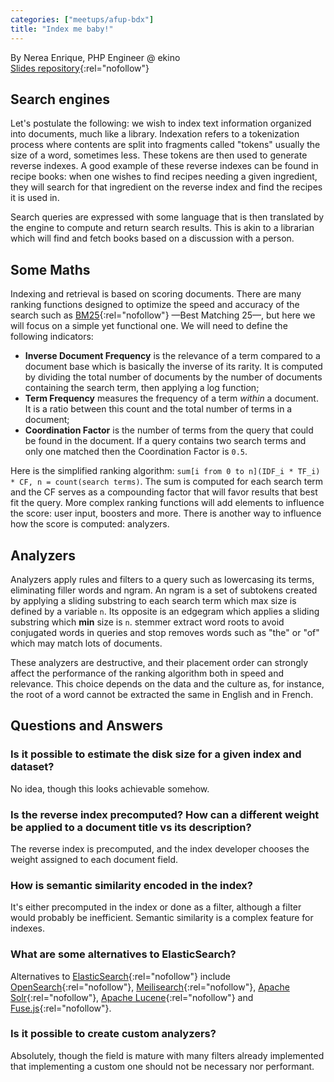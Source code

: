 ```yaml
---
categories: ["meetups/afup-bdx"]
title: "Index me baby!"
---
```


By Nerea Enrique, PHP Engineer @ ekino  
[Slides repository](https://github.com/Curryed/search){:rel="nofollow"}

## Search engines

Let's postulate the following: we wish to index text information organized into documents, much like a library.
Indexation refers to a tokenization process where contents are split into fragments called "tokens" usually the size of
a word, sometimes less. These tokens are then used to generate reverse indexes. A good example of these reverse indexes
can be found in recipe books: when one wishes to find recipes needing a given ingredient, they will search for that
ingredient on the reverse index and find the recipes it is used in.

Search queries are expressed with some language that is then translated by the engine to compute and return search
results. This is akin to a librarian which will find and fetch books based on a discussion with a person.

## Some Maths

Indexing and retrieval is based on scoring documents. There are many ranking functions designed to optimize the speed
and accuracy of the search such as [BM25](https://en.wikipedia.org/wiki/Okapi_BM25){:rel="nofollow"} —Best Matching 25—,
but here we will focus on a simple yet functional one. We will need to define the following indicators:

- **Inverse Document Frequency** is the relevance of a term compared to a document base which is basically the inverse of
  its rarity. It is computed by dividing the total number of documents by the number of documents containing the search
  term, then applying a log function;
- **Term Frequency** measures the frequency of a term _within_ a document. It is a ratio between this count and the
  total number of terms in a document;
- **Coordination Factor** is the number of terms from the query that could be found in the document. If a query contains
  two search terms and only one matched then the Coordination Factor is `0.5`.

Here is the simplified ranking algorithm: `sum[i from 0 to n](IDF_i * TF_i) * CF, n = count(search terms)`. The sum is
computed for each search term and the CF serves as a compounding factor that will favor results that best fit the query.
More complex ranking functions will add elements to influence the score: user input, boosters and more. There is another
way to influence how the score is computed: analyzers.

## Analyzers

Analyzers apply rules and filters to a query such as lowercasing its terms, eliminating filler words and ngram. An ngram
is a set of subtokens created by applying a sliding substring to each search term which max size is defined by a
variable `n`. Its opposite is an edgegram which applies a sliding substring which **min** size is `n`. stemmer extract
word roots to avoid conjugated words in queries and stop removes words such as "the" or "of" which may match lots of
documents.

These analyzers are destructive, and their placement order can strongly affect the performance of the ranking algorithm
both in speed and relevance. This choice depends on the data and the culture as, for instance, the root of a word cannot
be extracted the same in English and in French.

## Questions and Answers
### Is it possible to estimate the disk size for a given index and dataset?

No idea, though this looks achievable somehow.

### Is the reverse index precomputed? How can a different weight be applied to a document title vs its description?

The reverse index is precomputed, and the index developer chooses the weight assigned to each document field.

### How is semantic similarity encoded in the index?

It's either precomputed in the index or done as a filter, although a filter would probably be inefficient. Semantic
similarity is a complex feature for indexes.

### What are some alternatives to ElasticSearch?

Alternatives to [ElasticSearch](https://www.elastic.co/elasticsearch){:rel="nofollow"} include [OpenSearch](https://opensearch.org/){:rel="nofollow"},
[Meilisearch](https://www.meilisearch.com/){:rel="nofollow"}, [Apache Solr](https://solr.apache.org/){:rel="nofollow"}, [Apache Lucene](https://lucene.apache.org/){:rel="nofollow"}
and [Fuse.js](https://www.fusejs.io/){:rel="nofollow"}.

### Is it possible to create custom analyzers?

Absolutely, though the field is mature with many filters already implemented that implementing a custom one should not
be necessary nor performant.
